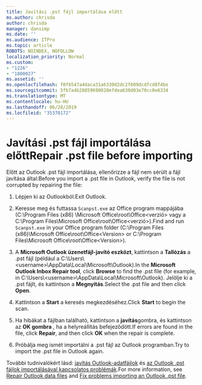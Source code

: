 ```yaml
---
title: Javítási .pst fájl importálása előtt
ms.author: chrisda
author: chrisda
manager: dansimp
ms.date: ''
ms.audience: ITPro
ms.topic: article
ROBOTS: NOINDEX, NOFOLLOW
localization_priority: Normal
ms.custom:
- "1226"
- "1800027"
ms.assetid: ''
ms.openlocfilehash: f0f6547a4daca31a6330d2dc2f609dcdfcd8f4be
ms.sourcegitcommit: 5fb7a4b28859690020efdea630d03e70cc0e6334
ms.translationtype: MT
ms.contentlocale: hu-HU
ms.lasthandoff: 06/28/2019
ms.locfileid: "35370172"
---
```

# <a name="repair-pst-file-before-importing"></a><span data-ttu-id="a4f0f-102">Javítási .pst fájl importálása előtt</span><span class="sxs-lookup"><span data-stu-id="a4f0f-102">Repair .pst file before importing</span></span>

<span data-ttu-id="a4f0f-103">Előtt az Outlook .pst fájl importálása, ellenőrizze a fájl nem sérült a fájl javítása által:</span><span class="sxs-lookup"><span data-stu-id="a4f0f-103">Before you import a .pst file in Outlook, verify the file is not corrupted by repairing the file:</span></span>

1. <span data-ttu-id="a4f0f-104">Lépjen ki az Outlookból.</span><span class="sxs-lookup"><span data-stu-id="a4f0f-104">Exit Outlook.</span></span>

2. <span data-ttu-id="a4f0f-105">Keresse meg és futtassa `Scanpst.exe` az Office program mappájába (C:\Program Files (x86) \Microsoft Office\root\Office\<verzió\> vagy a C:\Program Files\Microsoft Office\root\Office\<verzió\>).</span><span class="sxs-lookup"><span data-stu-id="a4f0f-105">Find and run `Scanpst.exe` in your Office program folder (C:\Program Files (x86)\Microsoft Office\root\Office\<Version\> or C:\Program Files\Microsoft Office\root\Office\<Version\>).</span></span>

3. <span data-ttu-id="a4f0f-106">A **Microsoft Outlook üzenetfájl-javító eszközt**, kattintson a **Tallózás** a .pst fájl (például a C:\Users\\<username\>\AppData\Local\Microsoft\Outlook).</span><span class="sxs-lookup"><span data-stu-id="a4f0f-106">In the **Microsoft Outlook Inbox Repair tool**, click **Browse** to find the .pst file (for example, in C:\Users\\<username\>\AppData\Local\Microsoft\Outlook).</span></span> <span data-ttu-id="a4f0f-107">Jelölje ki a .pst fájlt, és kattintson a **Megnyitás**.</span><span class="sxs-lookup"><span data-stu-id="a4f0f-107">Select the .pst file and then click **Open**.</span></span>

4. <span data-ttu-id="a4f0f-108">Kattintson a **Start** a keresés megkezdéséhez.</span><span class="sxs-lookup"><span data-stu-id="a4f0f-108">Click **Start** to begin the scan.</span></span>

5. <span data-ttu-id="a4f0f-109">Ha hibákat a fájlban található, kattintson a **javítás**gombra, és kattintson az **OK gombra** , ha a helyreállítás befejeződött.</span><span class="sxs-lookup"><span data-stu-id="a4f0f-109">If errors are found in the file, click **Repair**, and then click **OK** when the repair is complete.</span></span>

6. <span data-ttu-id="a4f0f-110">Próbálja meg ismét importálni a .pst fájl az Outlook programban.</span><span class="sxs-lookup"><span data-stu-id="a4f0f-110">Try to import the .pst file in Outlook again.</span></span>

<span data-ttu-id="a4f0f-111">További tudnivalókért lásd: [javítás Outlook-adatfájlok](https://support.office.com/article/25663bc3-11ec-4412-86c4-60458afc5253) és [az Outlook .pst fájlok importálásával kapcsolatos problémák](https://support.office.com/article/2d2e50dc-5c36-4ab2-ab50-f1be733b3d6e).</span><span class="sxs-lookup"><span data-stu-id="a4f0f-111">For more information, see [Repair Outlook data files](https://support.office.com/article/25663bc3-11ec-4412-86c4-60458afc5253) and [Fix problems importing an Outlook .pst file](https://support.office.com/article/2d2e50dc-5c36-4ab2-ab50-f1be733b3d6e).</span></span>
